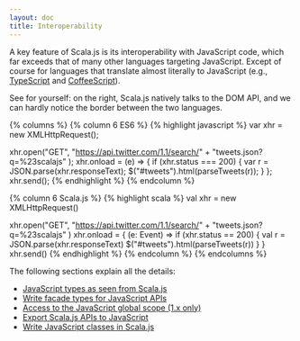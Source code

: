 ```yaml
---
layout: doc
title: Interoperability
---
```


A key feature of Scala.js is its interoperability with JavaScript code, which
far exceeds that of many other languages targeting JavaScript. Except of course
for languages that translate almost literally to JavaScript (e.g.,
[TypeScript](http://www.typescriptlang.org/) and
[CoffeeScript](http://coffeescript.org/)).

See for yourself: on the right, Scala.js natively talks to the DOM API, and we
can hardly notice the border between the two languages.

{% columns %}
{% column 6 ES6 %}
{% highlight javascript %}
var xhr = new XMLHttpRequest();

xhr.open("GET",
  "https://api.twitter.com/1.1/search/" +
  "tweets.json?q=%23scalajs"
);
xhr.onload = (e) => {
  if (xhr.status === 200) {
    var r = JSON.parse(xhr.responseText);
    $("#tweets").html(parseTweets(r));
  }
};
xhr.send();
{% endhighlight %}
{% endcolumn %}

{% column 6 Scala.js %}
{% highlight scala %}
val xhr = new XMLHttpRequest()

xhr.open("GET",
  "https://api.twitter.com/1.1/search/" +
  "tweets.json?q=%23scalajs"
)
xhr.onload = { (e: Event) =>
  if (xhr.status == 200) {
    val r = JSON.parse(xhr.responseText)
    $("#tweets").html(parseTweets(r))
  }
}
xhr.send()
{% endhighlight %}
{% endcolumn %}
{% endcolumns %}

The following sections explain all the details:

* [JavaScript types as seen from Scala.js](types.html)
* [Write facade types for JavaScript APIs](facade-types.html)
* [Access to the JavaScript global scope (1.x only)](global-scope.html)
* [Export Scala.js APIs to JavaScript](export-to-javascript.html)
* [Write JavaScript classes in Scala.js](sjs-defined-js-classes.html)
